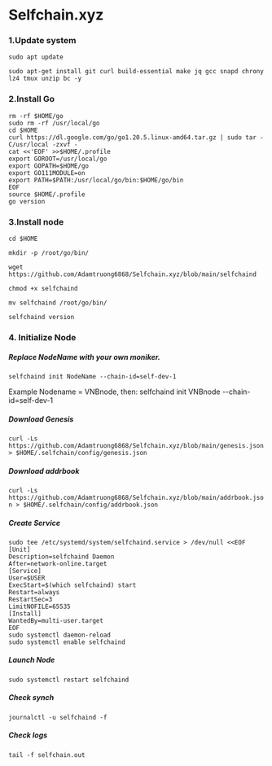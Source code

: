 # Selfchain.xyz

### 1.Update system
```
sudo apt update
```

```sudo apt-get install git curl build-essential make jq gcc snapd chrony lz4 tmux unzip bc -y```

### 2.Install Go
```
rm -rf $HOME/go
sudo rm -rf /usr/local/go
cd $HOME
curl https://dl.google.com/go/go1.20.5.linux-amd64.tar.gz | sudo tar -C/usr/local -zxvf -
cat <<'EOF' >>$HOME/.profile
export GOROOT=/usr/local/go
export GOPATH=$HOME/go
export GO111MODULE=on
export PATH=$PATH:/usr/local/go/bin:$HOME/go/bin
EOF
source $HOME/.profile
go version
```
### 3.Install node

```cd $HOME```

```mkdir -p /root/go/bin/```

```wget https://github.com/Adamtruong6868/Selfchain.xyz/blob/main/selfchaind```

```chmod +x selfchaind```

```mv selfchaind /root/go/bin/```

```selfchaind version```

### 4. Initialize Node
##### Replace NodeName with your own moniker.

```selfchaind init NodeName --chain-id=self-dev-1```

Example Nodename = VNBnode, then: selfchaind init VNBnode --chain-id=self-dev-1

##### Download Genesis
```curl -Ls https://github.com/Adamtruong6868/Selfchain.xyz/blob/main/genesis.json > $HOME/.selfchain/config/genesis.json```
##### Download addrbook
```curl -Ls https://github.com/Adamtruong6868/Selfchain.xyz/blob/main/addrbook.json > $HOME/.selfchain/config/addrbook.json```
##### Create Service
```
sudo tee /etc/systemd/system/selfchaind.service > /dev/null <<EOF
[Unit]
Description=selfchaind Daemon
After=network-online.target
[Service]
User=$USER
ExecStart=$(which selfchaind) start
Restart=always
RestartSec=3
LimitNOFILE=65535
[Install]
WantedBy=multi-user.target
EOF
sudo systemctl daemon-reload
sudo systemctl enable selfchaind
```
##### Launch Node
```sudo systemctl restart selfchaind```
##### Check synch
```journalctl -u selfchaind -f```
##### Check logs
```tail -f selfchain.out```
